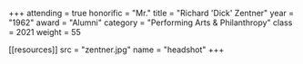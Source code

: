 +++
attending = true
honorific = "Mr."
title     = "Richard 'Dick' Zentner"
year      = "1962"
award     = "Alumni"
category  = "Performing Arts & Philanthropy"
class     = 2021
weight    = 55

[[resources]]
  src  = "zentner.jpg"
  name = "headshot"
+++
